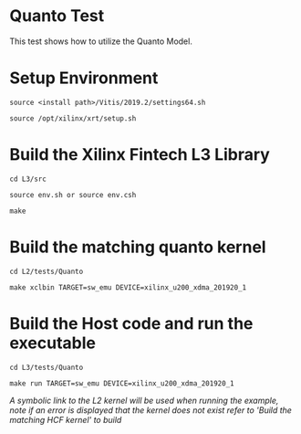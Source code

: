 # Quanto Test

This test shows how to utilize the Quanto Model.

# Setup Environment

    source <install path>/Vitis/2019.2/settings64.sh

    source /opt/xilinx/xrt/setup.sh

# Build the Xilinx Fintech L3 Library

    cd L3/src

    source env.sh or source env.csh

    make

# Build the matching quanto kernel

    cd L2/tests/Quanto

    make xclbin TARGET=sw_emu DEVICE=xilinx_u200_xdma_201920_1

# Build the Host code and run the executable

    cd L3/tests/Quanto

    make run TARGET=sw_emu DEVICE=xilinx_u200_xdma_201920_1

*A symbolic link to the L2 kernel will be used when running the example, note if an error is displayed that the kernel does not exist refer to 'Build the matching HCF kernel' to build*


